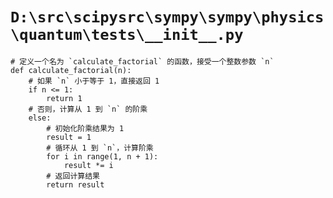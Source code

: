 # `D:\src\scipysrc\sympy\sympy\physics\quantum\tests\__init__.py`

```
# 定义一个名为 `calculate_factorial` 的函数，接受一个整数参数 `n`
def calculate_factorial(n):
    # 如果 `n` 小于等于 1，直接返回 1
    if n <= 1:
        return 1
    # 否则，计算从 1 到 `n` 的阶乘
    else:
        # 初始化阶乘结果为 1
        result = 1
        # 循环从 1 到 `n`，计算阶乘
        for i in range(1, n + 1):
            result *= i
        # 返回计算结果
        return result
```
